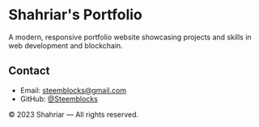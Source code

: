 # Shahriar's Portfolio

A modern, responsive portfolio website showcasing projects and skills in web development and blockchain.

## Contact

- Email: steemblocks@gmail.com
- GitHub: [@Steemblocks](https://github.com/Steemblocks)

© 2023 Shahriar — All rights reserved.
